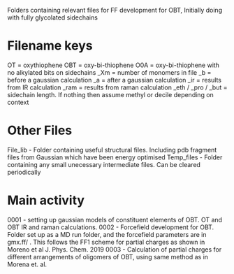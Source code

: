 Folders containing relevant files for FF development for OBT,  Initially doing with fully glycolated sidechains

# Filename keys
OT = oxythiophene
OBT = oxy-bi-thiophene
O0A = oxy-bi-thiophene with no alkylated bits on sidechains
_Xm = number of monomers in file 
_b = before a gaussian calculation
_a = after a gaussian calculation
_ir = results from IR calculation
_ram = results from raman calculation
_eth / _pro / _but = sidechain length.  If nothing then assume methyl or decile depending on context

# Other Files
File_lib - Folder containing useful structural files.  Including pdb fragment files from Gaussian which have been energy optimised
Temp_files - Folder containing any small unecessary intermediate files. Can be cleared periodically

# Main activity 
0001 - setting up gaussian models of constituent elements of OBT. OT and OBT IR and raman calculations.
0002 - Forcefield development for OBT.  Folder set up as a MD run folder, and the forcefield parameters are in gmx.ff/ . This follows the FF1 scheme for partial charges as shown in Moreno et al J. Phys. Chem. 2019
0003 - Calculation of partial charges for different arrangements of oligomers of OBT, using same method as in Morena et. al. 
